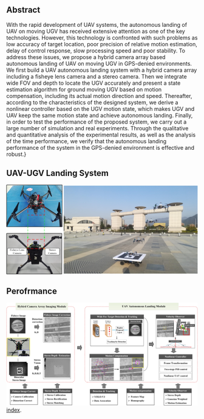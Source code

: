 ## Abstract
With the rapid development of UAV systems, the autonomous landing of UAV on moving UGV has received extensive attention as one of the key technologies. However, this technology is confronted with such problems as low accuracy of target location, poor precision of relative motion estimation, delay of control response, slow processing speed and poor stability. To address these issues, we propose a hybrid camera array based autonomous landing of UAV on moving UGV in GPS-denied environments. We first build a UAV autonomous landing system with a hybrid camera array including a fisheye lens camera and a stereo camera. Then we integrate wide FOV and depth to locate the UGV accurately and present a state estimation algorithm for ground moving UGV based on motion compensation, including its actual motion direction and speed. Thereafter, according to the characteristics of the designed system, we derive a nonlinear controller based on the UGV motion state, which makes UGV and UAV keep the same motion state and achieve autonomous landing. Finally, in order to test the performance of the proposed system, we carry out a large number of simulation and real experiments. Through the qualitative and quantitative analysis of the experimental results, as well as the analysis of the time performance, we verify that the autonomous landing performance of the system in the GPS-denied environment is effective and robust.}

## UAV-UGV Landing System
 ![ststem](fig_intro.png)

## Perofrmance
 ![demo](fig_framewrok.png)
 [index](https://github.com/npuautolanding/npuautolanding.github.io/settings). 
